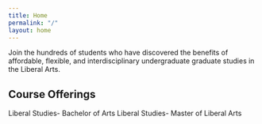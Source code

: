 ```yaml
---
title: Home
permalink: "/"
layout: home
---
```


Join the hundreds of students who have discovered the benefits of affordable, flexible, and interdisciplinary undergraduate graduate studies in the Liberal Arts.

## Course Offerings
Liberal Studies- Bachelor of Arts
Liberal Studies- Master of Liberal Arts
